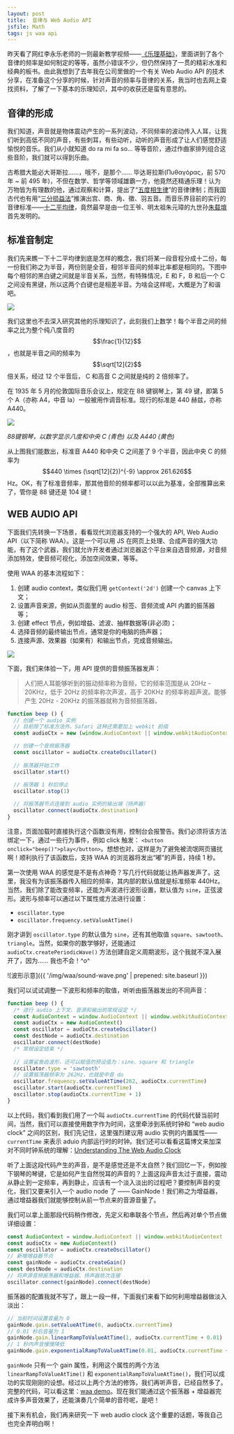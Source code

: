 ```yaml
---
layout: post
title:  音律与 Web Audio API
jsfile: Math
tags: js waa api
---
```

昨天看了网红李永乐老师的一则最新教学视频——[《乐理基础》](https://m.toutiaoimg.cn/group/6683391962764018183)，里面讲到了各个音律的频率是如何制定的等等，虽然小错误不少，但仍然保持了一贯的精彩水准和经典的板书。由此我想到了去年我在公司里做的一个有关 Web Audio API 的技术分享，在准备这个分享的时候，针对声音的频率与音律的关系，我当时也去网上查找资料，了解了一下基本的乐理知识，其中的收获还是蛮有意思的。
<!--more-->

## 音律的形成
我们知道，声音就是物体震动产生的一系列波动，不同频率的波动传入人耳，让我们听到高低不同的声音，有些刺耳，有些动听，动听的声音形成了让人们感觉舒适愉悦的音乐。我们从小就知道 do ra mi fa so... 等等音阶，通过作曲家排列组合这些音阶，我们就可以得到乐曲。

古希腊大能必大哥斯拉……，哦不，是那个…… 毕达哥拉斯(Πυθαγόρας，前 570 年 ~ 前 495 年)，不但在数学、哲学等领域雄霸一方，他竟然还精通乐理！认为万物皆为有理数的他，通过观察和计算，提出了“[五度相生律](https://en.wikipedia.org/wiki/Pythagorean_tuning)”的音律律制；而我国古代也有用“[三分损益法](https://zh.wikipedia.org/wiki/%E5%8D%81%E4%BA%8C%E5%BE%8B#%E4%B8%89%E5%88%86%E6%90%8D%E7%9B%8A%E6%B3%95)”推演出宫、商、角、徵、羽五音。而音乐界目前的实行的音律标准——[十二平均律](https://en.wikipedia.org/wiki/Equal_temperament)，竟然最早是由一位王爷、明太祖朱元璋的九世孙[朱载堉](https://en.wikipedia.org/wiki/Zhu_Zaiyu)首先发明的。

## 标准音制定
我们先来瞧一下十二平均律到底是怎样的概念，我们将某一段音程分成十二份，每一份我们称之为半音，两份则是全音，相邻半音间的频率比率都是相同的。下图中每个相邻的黑白键之间就是半音关系，当然，有特殊情况，E 和 F，B 和后一个 C 之间没有黑键，所以这两个白键也是相差半音。为啥会这样呢，大概是为了和谐吧。

<img src="{{ '/img/waa/12.png' | prepend: site.baseurl }}" class="center-block">

我们这里也不去深入研究其他的乐理知识了，此刻我们上数学！每个半音之间的频率之比为整个纯八度音的  $$\frac{1}{12}$$，也就是半音之间的频率为 $$\sqrt[12]{2}$$ 倍关系，经过 12 个半音后， C 和高音 C 之间就是纯的 2 倍频率了。

在 1935 年 5 月的伦敦国际音乐会议上，规定在 88 键钢琴上，第 49 键，即第 5 个 A（亦称 A4，中音 la）一般被用作调音标准。现行的标准是 440 赫兹，亦称 A440。

<img src="{{ '/img/waa/keyboard.png' | prepend: site.baseurl }}" class="center-block">

_88键钢琴，以数字显示八度和中央 C (青色) 以及 A440 (黄色)_

从上图我们能数出，标准音 A440 和中央 C 之间差了 9 个半音，因此中央 C 的频率为 $$440 \times (\sqrt[12]{2})^{-9} \approx 261.626$$Hz。OK，有了标准音频率，那其他音阶的频率都可以以此为基准，全部推算出来了，管你是 88 键还是 104 键！

## WEB AUDIO API
下面我们先转换一下场景，看看现代浏览器支持的一个强大的 API, Web Audio API（以下简称 WAA）。这是一个可以用 JS 在网页上处理、合成声音的强大功能，有了这个武器，我们就允许开发者通过浏览器这个平台来自选音频源，对音频添加特效，使音频可视化，添加空间效果，等等。

使用 WAA 的基本流程如下：

1. 创建 audio context，类似我们用 `getContext('2d')` 创建一个 canvas 上下文；
1. 设置声音来源，例如从页面里的 audio 标签、音频流或 API 内置的振荡器等；
1. 创建 effect 节点，例如增益、滤波、抽样数据等(非必须)；
1. 选择音频的最终输出节点，通常是你的电脑的扬声器；
1. 连接声源、效果器（如果有）和输出节点，完成音频输出。

<img src="{{ '/img/waa/audio-context.png' | prepend: site.baseurl }}" class="center-block">

下面，我们来体验一下，用 API 提供的音频振荡器发声：

> 人们把人耳能够听到的振动频率称为音频，它的频率范围是从 20Hz - 20KHz，低于 20Hz 的频率称次声波，高于 20KHz 的频率称超声波。能够产生 20Hz - 20KHz 的振荡器就称为音频振荡器。

```javascript
function beep () {
  // 创建一个 audio 实例
  // 目前除了标准方法外，Safari 这种还需要加上 webkit 前缀
  const audioCtx = new (window.AudioContext || window.webkitAudioContext)()

  // 创建一个音频振荡器
  const oscillator = audioCtx.createOscillator()
  
  // 振荡器开始工作
  oscillator.start()
  
  // 振荡器 1 秒后停止
  oscillator.stop(1)

  // 将振荡器节点连接到 audio 实例的输出端（扬声器）
  oscillator.connect(audioCtx.destination)
}
```
注意，页面加载时直接执行这个函数没有用，控制台会报警告。我们必须将该方法绑定一下，通过一些行为事件，例如 click 触发： `<button onclick="beep()">play</button>`。想想也对，这样是为了避免被流氓网页骚扰啊！顺利执行了该函数后，支持 WAA 的浏览器将发出“嘟”的声音，持续 1 秒。

第一次使用 WAA 的感觉是不是有点神奇？写几行代码就能让扬声器发声了。这里，我没有为该振荡器传入相应的频率，其内部的默认值就是标准频率 440Hz。当然，我们除了能改变频率，还能为声波进行波形设置，默认值为 `sine`，正弦波形。波形与频率可以通过以下属性或方法进行设置：

- `oscillator.type`
- `oscillator.frequency.setValueAtTime()`

刚才讲到 `oscillator.type` 的默认值为 `sine`，还有其他取值 `square`、`sawtooth`、`triangle`。当然，如果你的数学够好，还能通过 `audioCtx.createPeriodicWave()` 方法创建自定义周期波形，这个我就不深入展开了，因为…… 我也不会！^o^

![波形示意]({{ '/img/waa/sound-wave.png' | prepened: site.baseurl }})

我们可以试试调整一下波形和频率的取值，听听由振荡器发出的不同声音：
```javascript
function beep () {
  /* 进行 audio 上下文、音源和输出的常规设定 */
  const AudioContext = window.AudioContext || window.webkitAudioContext
  const audioCtx = new AudioContext()
  const oscillator = audioCtx.createOscillator()
  const destNode = audioCtx.destination
  oscillator.connect(destNode)
  /* 常规设定结束 */
  
  // 设置鲨鱼齿波形，还可以赋值的预设值为：sine、square 和 triangle
  oscillator.type = 'sawtooth'
  // 设置振荡器频率为 262Hz，也就是中音 do
  oscillator.frequency.setValueAtTime(262, audioCtx.currentTime)
  oscillator.start(audioCtx.currentTime)
  oscillator.stop(audioCtx.currentTime + 1)
}
```
以上代码，我们看到我们用了一个叫 `audioCtx.currentTime` 的代码代替当前时间，当然，我们可以直接使用数字作为时间，这里牵涉到系统时钟和 “web audio clock” 之间的区别，我们先记住，这里强烈建议用 audio 实例的内置属性——`currentTime` 来表示 aduio 内部运行时的时钟。我们还可以看看这篇博文来加深对不同时钟系统的理解：[Understanding The Web Audio Clock](https://sonoport.github.io/web-audio-clock.html)

听了上面这段代码产生的声音，是不是感觉还是不太自然？我们回忆一下，例如按下钢琴的琴键，它是如何产生自然悦耳的声音的？上面这段声音太过于直接，震动从静止到一定频率，再到静止，应该有一个淡入淡出的过程吧？要控制声音的变化，我们又要来引入一个 audio node 了 —— GainNode！我们称之为增益器，通过增益器我们就能够控制从前一节点来的音源音量了。

我们可以拿上面那段代码稍作修改，先定义和串联各个节点，然后再对单个节点做详细设置：

```javascript
const AudioContext = window.AudioContext || window.webkitAudioContext
const audioCtx = new AudioContext()
const oscillator = audioCtx.createOscillator()
// 新增增益器节点
const gainNode = audioCtx.createGain()
const destNode = audioCtx.destination
// 将声源音频振荡器和增益器、扬声器依次连接
oscillator.connect(gainNode).connect(destNode)
```
振荡器的配置我就不写了，跟上一段一样，下面我们来看下如何利用增益器做淡入淡出：
```javascript
// 当前时间设置音量为 0
gainNode.gain.setValueAtTime(0, audioCtx.currentTime)
// 0.01 秒后音量为 1
gainNode.gain.linearRampToValueAtTime(1, audioCtx.currentTime + 0.01)
// 1 秒内声音慢慢降低
gainNode.gain.exponentialRampToValueAtTime(0.01, audioCtx.currentTime + 1)
```
`gainNode` 只有一个 gain 属性，利用这个属性的两个方法 `linearRampToValueAtTime()` 和 `exponentialRampToValueAtTime()`，我们可以成功的实现刚刚的设想。经过以上两个方法的修饰，我们再听声音，已经自然多了。完整的代码，可以看这里：[waa demo](https://codepen.io/jimyuan/pen/vMvjKB)。现在我们能通过这个振荡器 + 增益器完成许多声音效果了，还能演奏几个简单的音符呢，是吧！

接下来有机会，我们再来研究一下 web audio clock 这个重要的话题，等我自己也完全弄明白啊！